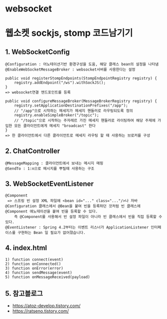 websocket
======================
# 웹소켓 sockjs, stomp 코드남기기

## 1. WebSocketConfig
	@Configuration : 어노테이션기반 환경구성을 도움, 해당 클래스 bean의 설정을 나타냄 
	@EnableWebSocketMessageBroker : websocket서버를 사용한다는 설정

	public void registerStompEndpoints(StompEndpointRegistry registry) {
	    registry.addEndpoint("/ws").withSockJS();
	}
	=> websocket연결 엔드포인트를 등록

	public void configureMessageBroker(MessageBrokerRegistry registry) {
    	registry.setApplicationDestinationPrefixes("/app"); 
    	// "/app"으로 시작하는 메세지가 메세지 핸들러로 라우팅되도록 정의
    	registry.enableSimpleBroker("/topic");
    	// "/topic"으로 시작하는 주자레르 가진 메세지 핸들러로 라이팅하여 해당 주제에 가입한 모든 클라이언트에게 메세지 "broadcast" 한다
	}
	=> 한 클라이언트에서 다른 클라이언트로 메세지 라우팅 할 때 사용하는 브로커를 구성


## 2. ChatController
	@MessageMapping : 클라이언트에서 보내는 메시지 매핑
	@SendTo : 1:n으로 메시지를 뿌릴때 사용하는 구조

## 3. WebSocketEventListener
	@Component  
	 => 스프링 빈 설정 XML 파일에 <bean id="..." class="..."/>나 자바 @Configuration 클래스에서 @Bean을 붙여 빈을 등록하던 것처럼 빈 클래스에 @Component 애노테이션을 붙여 빈을 등록할 수 있다.
	    즉 @Component를 사용해서 빈 설정 파일이 아니라 빈 클래스에서 빈을 직접 등록할 수 있다.
	@EventListener : Spring 4.2부터는 이벤트 리스너가 ApplicationListener 인터페이스를 구현하는 Bean 일 필요가 없어졌습니다.

## 4. index.html
	1) function connect(event)
	2) function onConnected()
	3) function onError(error)
	4) function sendMessage(event)
	5) function onMessageReceived(payload)



## 5. 참고블로그
- https://atoz-develop.tistory.com/
- https://ratseno.tistory.com/
 